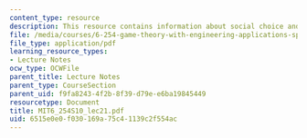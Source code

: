 ```yaml
---
content_type: resource
description: This resource contains information about social choice and voting theory.
file: /media/courses/6-254-game-theory-with-engineering-applications-spring-2010/6515e0e0f030169a75c41139c2f554ac_MIT6_254S10_lec21.pdf
file_type: application/pdf
learning_resource_types:
- Lecture Notes
ocw_type: OCWFile
parent_title: Lecture Notes
parent_type: CourseSection
parent_uid: f9fa8243-4f2b-8f39-d79e-e6ba19845449
resourcetype: Document
title: MIT6_254S10_lec21.pdf
uid: 6515e0e0-f030-169a-75c4-1139c2f554ac
---
```

